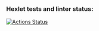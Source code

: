 ### Hexlet tests and linter status:
[![Actions Status](https://github.com/Orohalla/python-project-49/workflows/hexlet-check/badge.svg)](https://github.com/Orohalla/python-project-49/actions)